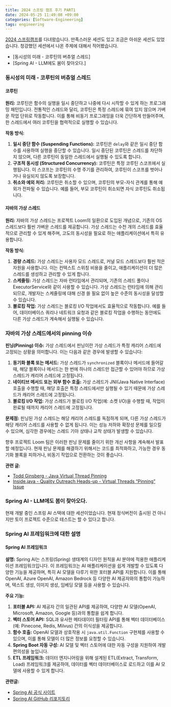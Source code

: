 ```yaml
---
title: 2024 스프링 캠프 후기 PART1
date: 2024-05-25 11:49:08 +09:00
categories: [Software-Engineering]
tags: engineering
---
```


[2024 스프링캠프](https://www.inflearn.com/course/springcamp2024#program)를 다녀왔습니다. 만족스러운 세션도 있고 조금은 아쉬운 세션도 있었습니다. 청강했던 세션에서 나온 주제에 대해서 적어봤습니다.

- [동시성의 미래 - 코루틴의 버츄얼 스레드]
- [Spring AI - LLM에도 봄이 찾아오다.]

### 동시성의 미래 - 코루틴의 버츄얼 스레드

#### 코루틴

**원리:**
코루틴은 함수의 실행을 일시 중단하고 나중에 다시 시작할 수 있게 하는 프로그래밍 패턴입니다. 전통적인 스레드와 달리, 코루틴은 특정 스레드에 묶여 있지 않으며 가벼운 작업 단위로 작동합니다. 이를 통해 비동기 프로그래밍을 더욱 간단하게 만들어주며, 한 스레드에서 여러 코루틴을 협력적으로 실행할 수 있습니다.

**작동 방식:**
1. **일시 중단 함수 (Suspending Functions):** 코루틴은 `delay`와 같은 일시 중단 함수를 사용하여 실행을 중단할 수 있습니다. 일시 중단된 코루틴은 스레드를 차단하지 않으며, 다른 코루틴이 동일한 스레드에서 실행될 수 있도록 합니다.
2. **구조적 동시성 (Structured Concurrency):** 코루틴은 특정 코루틴 스코프에서 실행됩니다. 이 스코프는 코루틴의 수명 주기를 관리하여, 코루틴이 스코프를 벗어나거나 유실되지 않도록 보장합니다.
3. **취소와 예외 처리:** 코루틴은 취소할 수 있으며, 코루틴의 부모-자식 관계를 통해 예외가 전파될 수 있습니다. 예를 들어, 부모 코루틴이 취소되면 자식 코루틴도 취소됩니다.

#### 자바의 가상 스레드

**원리:**
자바의 가상 스레드는 프로젝트 Loom의 일환으로 도입된 개념으로, 기존의 OS 스레드보다 훨씬 가벼운 스레드를 제공합니다. 가상 스레드는 수천 개의 스레드를 효율적으로 관리할 수 있게 해주며, 고도의 동시성을 필요로 하는 애플리케이션에서 특히 유용합니다.

**작동 방식:**
1. **경량 스레드:** 가상 스레드는 사용자 모드 스레드로, 커널 모드 스레드보다 훨씬 적은 자원을 사용합니다. 이는 컨텍스트 스위칭 비용을 줄이고, 애플리케이션이 더 많은 스레드를 생성하고 관리할 수 있게 합니다.
2. **스케줄링:** 가상 스레드는 자바 런타임에서 관리되며, 기존의 스레드 풀이나 ExecutorService와 같이 사용할 수 있습니다. 가상 스레드는 런타임에 의해 관리되므로, 개발자는 스케줄링에 대해 신경 쓸 필요 없이 높은 수준의 동시성을 달성할 수 있습니다.
3. **블로킹 작업:** 가상 스레드는 블로킹 I/O 작업에서도 효율적으로 작동합니다. 예를 들어, 데이터베이스 쿼리나 네트워크 요청과 같은 블로킹 작업을 수행하는 동안에도 다른 가상 스레드가 계속해서 실행될 수 있습니다.

### 자바의 가상 스레드에서의 pinning 이슈

**핀닝(Pinning) 이슈:**
가상 스레드에서 핀닝이란 가상 스레드가 특정 캐리어 스레드에 고정되는 상황을 의미합니다. 이는 다음과 같은 경우에 발생할 수 있습니다:
1. **동기화 블록 또는 메서드:** 가상 스레드가 `synchronized` 블록이나 메서드에 들어갈 때, 해당 블록이나 메서드는 한 번에 하나의 스레드만 접근할 수 있어야 하므로 가상 스레드가 캐리어 스레드에 고정됩니다.
2. **네이티브 메서드 또는 외부 함수 호출:** 가상 스레드가 JNI(Java Native Interface) 호출을 수행할 때, 해당 호출은 특정 스레드에서만 실행될 수 있기 때문에 가상 스레드가 캐리어 스레드에 고정됩니다.
3. **블로킹 I/O 작업:** 가상 스레드가 블로킹 I/O 작업(예: 소켓 I/O)을 수행할 때, 작업이 완료될 때까지 캐리어 스레드에 고정됩니다.

**문제점:**
핀닝된 가상 스레드는 해당 캐리어 스레드를 독점하게 되며, 다른 가상 스레드가 해당 캐리어 스레드를 사용할 수 없게 됩니다. 이는 성능 저하와 확장성 문제를 일으킬 수 있으며, 심각한 경우에는 스레드 기아 상태나 교착 상태가 발생할 수 있습니다.

향후 프로젝트 Loom 팀은 이러한 핀닝 문제를 줄이기 위한 개선 사항을 계속해서 발표할 예정입니다. 현재 핀닝 문제를 해결하기 위해서는 코드를 최적화하고, 가능한 경우 동기화 블록을 피하거나, 비동기 작업으로 전환하는 것이 좋습니다.

**관련 글:**
- [Todd Ginsberg - Java Virtual Thread Pinning](https://todd.ginsberg.com/post/virtual-threads-pinning/)
- [Inside.java - Quality Outreach Heads-up - Virtual Threads “Pinning” Issue](https://inside.java/2024/02/21/quality-heads-up/)

### Spring AI - LLM에도 봄이 찾아오다.

현재 개발 중인 스프링 AI 스택에 대한 세션이었습니다. 현재 정식버전이 출시된 건 아니지만 토이 프로젝트 수준으로 테스트는 할 수 있다고 합니다. 

### Spring AI 프레임워크에 대한 설명

#### Spring AI 프레임워크

**설명:**
Spring AI는 스프링(Spring) 생태계의 디자인 원칙을 AI 분야에 적용한 애플리케이션 프레임워크입니다. 이 프레임워크는 AI 애플리케이션을 쉽게 개발할 수 있도록 다양한 기능을 제공하며, 특히 AI 모델을 다루기 위한 포터블 API를 지원합니다. 이를 통해 OpenAI, Azure OpenAI, Amazon Bedrock 등 다양한 AI 제공자와의 통합이 가능하며, 텍스트 생성, 이미지 생성, 임베딩 모델 등을 사용할 수 있습니다.

**주요 기능:**
1. **포터블 API:** AI 제공자 간의 일관된 API를 제공하여, 다양한 AI 모델(OpenAI, Microsoft, Amazon, Google 등)과의 통합을 쉽게 합니다.
2. **벡터 스토어 API:** SQL과 유사한 메타데이터 필터링 API를 통해 벡터 데이터베이스(예: Pinecone, Redis, Milvus) 간의 이식성을 제공합니다.
3. **함수 호출:** OpenAI 모델과 상호작용 시 `java.util.Function` 구현체를 사용할 수 있으며, 이를 통해 모델이 더 많은 정보를 요청할 수 있습니다.
4. **Spring Boot 자동 구성:** AI 모델 및 벡터 스토어에 대한 자동 구성을 지원하여 개발 편의성을 높입니다.
5. **ETL 프레임워크:** 데이터 엔지니어링을 위해 설계된 ETL(Extract, Transform, Load) 프레임워크를 제공하여, 데이터를 벡터 데이터베이스로 로드하고 이를 AI 모델에 사용할 수 있게 합니다.

**관련글:**
- [Spring AI 공식 사이트](https://spring.io/projects/spring-ai)
- [Spring AI GitHub 리포지토리](https://github.com/spring-projects/spring-ai)
